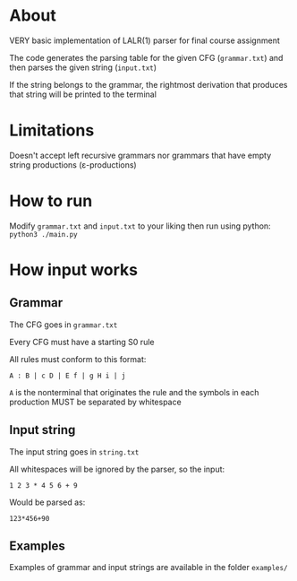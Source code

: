 # About
VERY basic implementation of LALR(1) parser for final course assignment

The code generates the parsing table for the given CFG (`grammar.txt`) and then
parses the given string (`input.txt`)

If the string belongs to the grammar, the rightmost derivation that produces that
string will be printed to the terminal

# Limitations
Doesn't accept left recursive grammars nor grammars
that have empty string productions (ε-productions)

# How to run
Modify `grammar.txt` and `input.txt` to your liking then
run using python: `python3 ./main.py`

# How input works
## Grammar
The CFG goes in `grammar.txt`

Every CFG must have a starting S0 rule

All rules must conform to this format:
```
A : B | c D | E f | g H i | j
```
`A` is the nonterminal that originates the rule and the symbols in each production
MUST be separated by whitespace

## Input string
The input string goes in `string.txt`

All whitespaces will be ignored by the parser, so the input:
```
1 2 3 * 4 5 6 + 9
```
Would be parsed as:
```
123*456+90
```

## Examples
Examples of grammar and input strings are available in the folder `examples/`
